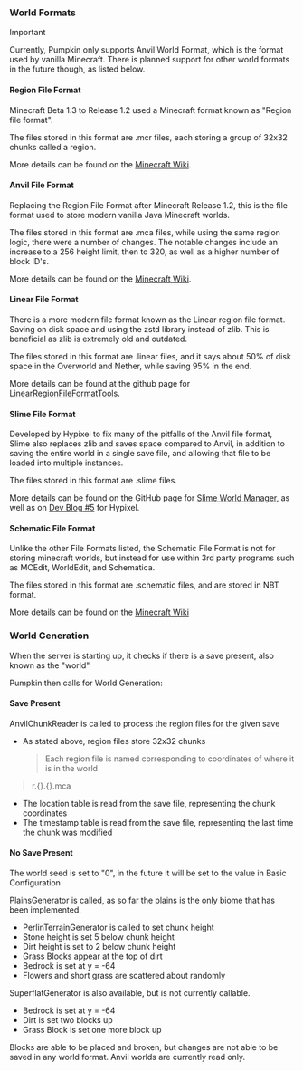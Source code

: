 ### World Formats

> [!IMPORTANT]
> Currently, Pumpkin only supports Anvil World Format, which is the format used by vanilla
> Minecraft. There is planned support for other world formats in the future though, as listed below.

#### Region File Format

Minecraft Beta 1.3 to Release 1.2 used a Minecraft format known as "Region file format".

The files stored in this format are .mcr files, each storing a group of 32x32 chunks called a region.

More details can be found on the [Minecraft Wiki](https://minecraft.wiki/w/Region_file_format).

#### Anvil File Format

Replacing the Region File Format after Minecraft Release 1.2, this is the file format used to store modern vanilla Java Minecraft worlds.

The files stored in this format are .mca files, while using the same region logic, there were a number of changes. The notable changes include an increase
to a 256 height limit, then to 320, as well as a higher number of block ID's.

More details can be found on the [Minecraft Wiki](https://minecraft.wiki/w/Anvil_file_format).

#### Linear File Format

There is a more modern file format known as the Linear region file format. Saving on disk space and using the zstd library instead of zlib. This is beneficial as zlib is extremely old and
outdated.

The files stored in this format are .linear files, and it says about 50% of disk space in the Overworld and Nether, while saving 95% in the end.

More details can be found at the github page for [LinearRegionFileFormatTools](https://github.com/xymb-endcrystalme/LinearRegionFileFormatTools).

#### Slime File Format

Developed by Hypixel to fix many of the pitfalls of the Anvil file format, Slime also replaces zlib and saves space compared to Anvil, in addition to saving the entire world in a single save
file, and allowing that file to be loaded into multiple instances.

The files stored in this format are .slime files.

More details can be found on the GitHub page for [Slime World Manager](https://github.com/cijaaimee/Slime-World-Manager#:~:text=Slime%20World%20Manager%20is%20a,worlds%20faster%20and%20save%20space.), as well as on [Dev Blog #5](https://hypixel.net/threads/dev-blog-5-storing-your-skyblock-island.2190753/) for Hypixel.

#### Schematic File Format

Unlike the other File Formats listed, the Schematic File Format is not for storing minecraft worlds, but instead for use within 3rd party programs such as MCEdit, WorldEdit, and Schematica.

The files stored in this format are .schematic files, and are stored in NBT format.

More details can be found on the [Minecraft Wiki](https://minecraft.wiki/w/Schematic_file_format)

### World Generation

When the server is starting up, it checks if there is a save present, also known as the "world"

Pumpkin then calls for World Generation:

#### Save Present

AnvilChunkReader is called to process the region files for the given save

-   As stated above, region files store 32x32 chunks
    > Each region file is named corresponding to coordinates of where it is in the world

> r.{}.{}.mca

-   The location table is read from the save file, representing the chunk coordinates
-   The timestamp table is read from the save file, representing the last time the chunk was modified

#### No Save Present

The world seed is set to "0", in the future it will be set to the value in Basic Configuration

PlainsGenerator is called, as so far the plains is the only biome that has been implemented.

-   PerlinTerrainGenerator is called to set chunk height
-   Stone height is set 5 below chunk height
-   Dirt height is set to 2 below chunk height
-   Grass Blocks appear at the top of dirt
-   Bedrock is set at y = -64
-   Flowers and short grass are scattered about randomly

SuperflatGenerator is also available, but is not currently callable.

-   Bedrock is set at y = -64
-   Dirt is set two blocks up
-   Grass Block is set one more block up

Blocks are able to be placed and broken, but changes are not able to be saved in any world format. Anvil worlds are currently read only.
